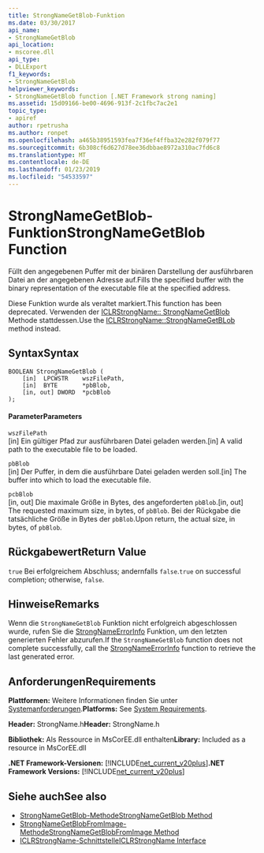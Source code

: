 ```yaml
---
title: StrongNameGetBlob-Funktion
ms.date: 03/30/2017
api_name:
- StrongNameGetBlob
api_location:
- mscoree.dll
api_type:
- DLLExport
f1_keywords:
- StrongNameGetBlob
helpviewer_keywords:
- StrongNameGetBlob function [.NET Framework strong naming]
ms.assetid: 15d09166-be00-4696-913f-2c1fbc7ac2e1
topic_type:
- apiref
author: rpetrusha
ms.author: ronpet
ms.openlocfilehash: a465b38951593fea7f36ef4ffba32e282f079f77
ms.sourcegitcommit: 6b308cf6d627d78ee36dbbae8972a310ac7fd6c8
ms.translationtype: MT
ms.contentlocale: de-DE
ms.lasthandoff: 01/23/2019
ms.locfileid: "54533597"
---
```

# <a name="strongnamegetblob-function"></a><span data-ttu-id="ecd74-102">StrongNameGetBlob-Funktion</span><span class="sxs-lookup"><span data-stu-id="ecd74-102">StrongNameGetBlob Function</span></span>
<span data-ttu-id="ecd74-103">Füllt den angegebenen Puffer mit der binären Darstellung der ausführbaren Datei an der angegebenen Adresse auf.</span><span class="sxs-lookup"><span data-stu-id="ecd74-103">Fills the specified buffer with the binary representation of the executable file at the specified address.</span></span>  
  
 <span data-ttu-id="ecd74-104">Diese Funktion wurde als veraltet markiert.</span><span class="sxs-lookup"><span data-stu-id="ecd74-104">This function has been deprecated.</span></span> <span data-ttu-id="ecd74-105">Verwenden der [ICLRStrongName:: StrongNameGetBlob](../../../../docs/framework/unmanaged-api/hosting/iclrstrongname-strongnamegetblob-method.md) Methode stattdessen.</span><span class="sxs-lookup"><span data-stu-id="ecd74-105">Use the [ICLRStrongName::StrongNameGetBLob](../../../../docs/framework/unmanaged-api/hosting/iclrstrongname-strongnamegetblob-method.md) method instead.</span></span>  
  
## <a name="syntax"></a><span data-ttu-id="ecd74-106">Syntax</span><span class="sxs-lookup"><span data-stu-id="ecd74-106">Syntax</span></span>  
  
```  
BOOLEAN StrongNameGetBlob (  
    [in]  LPCWSTR    wszFilePath,  
    [in]  BYTE       *pbBlob,  
    [in, out] DWORD  *pcbBlob  
);  
```  
  
#### <a name="parameters"></a><span data-ttu-id="ecd74-107">Parameter</span><span class="sxs-lookup"><span data-stu-id="ecd74-107">Parameters</span></span>  
 `wszFilePath`  
 <span data-ttu-id="ecd74-108">[in] Ein gültiger Pfad zur ausführbaren Datei geladen werden.</span><span class="sxs-lookup"><span data-stu-id="ecd74-108">[in] A valid path to the executable file to be loaded.</span></span>  
  
 `pbBlob`  
 <span data-ttu-id="ecd74-109">[in] Der Puffer, in dem die ausführbare Datei geladen werden soll.</span><span class="sxs-lookup"><span data-stu-id="ecd74-109">[in] The buffer into which to load the executable file.</span></span>  
  
 `pcbBlob`  
 <span data-ttu-id="ecd74-110">[in, out] Die maximale Größe in Bytes, des angeforderten `pbBlob`.</span><span class="sxs-lookup"><span data-stu-id="ecd74-110">[in, out] The requested maximum size, in bytes, of `pbBlob`.</span></span> <span data-ttu-id="ecd74-111">Bei der Rückgabe die tatsächliche Größe in Bytes der `pbBlob`.</span><span class="sxs-lookup"><span data-stu-id="ecd74-111">Upon return, the actual size, in bytes, of `pbBlob`.</span></span>  
  
## <a name="return-value"></a><span data-ttu-id="ecd74-112">Rückgabewert</span><span class="sxs-lookup"><span data-stu-id="ecd74-112">Return Value</span></span>  
 <span data-ttu-id="ecd74-113">`true` Bei erfolgreichem Abschluss; andernfalls `false`.</span><span class="sxs-lookup"><span data-stu-id="ecd74-113">`true` on successful completion; otherwise, `false`.</span></span>  
  
## <a name="remarks"></a><span data-ttu-id="ecd74-114">Hinweise</span><span class="sxs-lookup"><span data-stu-id="ecd74-114">Remarks</span></span>  
 <span data-ttu-id="ecd74-115">Wenn die `StrongNameGetBlob` Funktion nicht erfolgreich abgeschlossen wurde, rufen Sie die [StrongNameErrorInfo](../../../../docs/framework/unmanaged-api/strong-naming/strongnameerrorinfo-function.md) Funktion, um den letzten generierten Fehler abzurufen.</span><span class="sxs-lookup"><span data-stu-id="ecd74-115">If the `StrongNameGetBlob` function does not complete successfully, call the [StrongNameErrorInfo](../../../../docs/framework/unmanaged-api/strong-naming/strongnameerrorinfo-function.md) function to retrieve the last generated error.</span></span>  
  
## <a name="requirements"></a><span data-ttu-id="ecd74-116">Anforderungen</span><span class="sxs-lookup"><span data-stu-id="ecd74-116">Requirements</span></span>  
 <span data-ttu-id="ecd74-117">**Plattformen:** Weitere Informationen finden Sie unter [Systemanforderungen](../../../../docs/framework/get-started/system-requirements.md).</span><span class="sxs-lookup"><span data-stu-id="ecd74-117">**Platforms:** See [System Requirements](../../../../docs/framework/get-started/system-requirements.md).</span></span>  
  
 <span data-ttu-id="ecd74-118">**Header:** StrongName.h</span><span class="sxs-lookup"><span data-stu-id="ecd74-118">**Header:** StrongName.h</span></span>  
  
 <span data-ttu-id="ecd74-119">**Bibliothek:** Als Ressource in MsCorEE.dll enthalten</span><span class="sxs-lookup"><span data-stu-id="ecd74-119">**Library:** Included as a resource in MsCorEE.dll</span></span>  
  
 <span data-ttu-id="ecd74-120">**.NET Framework-Versionen:** [!INCLUDE[net_current_v20plus](../../../../includes/net-current-v20plus-md.md)]</span><span class="sxs-lookup"><span data-stu-id="ecd74-120">**.NET Framework Versions:** [!INCLUDE[net_current_v20plus](../../../../includes/net-current-v20plus-md.md)]</span></span>  
  
## <a name="see-also"></a><span data-ttu-id="ecd74-121">Siehe auch</span><span class="sxs-lookup"><span data-stu-id="ecd74-121">See also</span></span>
- [<span data-ttu-id="ecd74-122">StrongNameGetBlob-Methode</span><span class="sxs-lookup"><span data-stu-id="ecd74-122">StrongNameGetBlob Method</span></span>](../../../../docs/framework/unmanaged-api/hosting/iclrstrongname-strongnamegetblob-method.md)
- [<span data-ttu-id="ecd74-123">StrongNameGetBlobFromImage-Methode</span><span class="sxs-lookup"><span data-stu-id="ecd74-123">StrongNameGetBlobFromImage Method</span></span>](../../../../docs/framework/unmanaged-api/hosting/iclrstrongname-strongnamegetblobfromimage-method.md)
- [<span data-ttu-id="ecd74-124">ICLRStrongName-Schnittstelle</span><span class="sxs-lookup"><span data-stu-id="ecd74-124">ICLRStrongName Interface</span></span>](../../../../docs/framework/unmanaged-api/hosting/iclrstrongname-interface.md)
